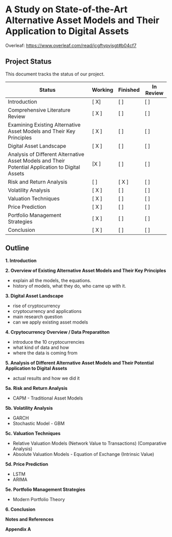 # A Study on State-of-the-Art Alternative Asset Models and Their Application to Digital Assets

Overleaf: https://www.overleaf.com/read/jcgftypvjsgt#b04cf7

## Project Status

This document tracks the status of our project.

| Status      | Working | Finished | In Review |
|-------------|---------|----------|-----------|
| Introduction     | [ X]     | [ ]      | [ ]       |
| Comprehensive Literature Review | [ X ]     | [ ]      | [ ]       |
| Examining Existing Alternative Asset Models and Their Key Principles | [ X ]     | [ ]      | [ ]       |
| Digital Asset Landscape | [ X ]     | [ ]      | [ ]       |
| Analysis of Different Alternative Asset Models and Their Potential Application to Digital Assets | [X  ]     | [ ]      | [ ]       |
| Risk and Return Analysis | [ ]     | [ X ]      | [ ]       |
| Volatility Analysis | [ X ]     | [ ]      | [ ]       |
| Valuation Techniques | [ X ]     | [ ]      | [ ]       |
| Price Prediction | [ X ]     | [ ]      | [ ]       |
| Portfolio Management Strategies | [ X ]     | [ ]      | [ ]       |
| Conclusion | [ X ]     | [ ]      | [ ]       |


## Outline

**1. Introduction**

**2. Overview of Existing Alternative Asset Models and Their Key Principles**
- explain all the models, the equations.
- history of models, what they do, who came up with it.

**3. Digital Asset Landscape**
- rise of cryptocurrency
- cryptocurrency and applications
- main research question
- can we apply existing asset models

**4. Crpytocurrency Overview / Data Preparatiton**
- introduce the 10 cryptocurrencies
- what kind of data and how
- where the data is coming from

**5. Analysis of Different Alternative Asset Models and Their Potential Application to Digital Assets**
- actual results and how we did it

**5a. Risk and Return Analysis**
- CAPM - Traditional Asset Models

**5b. Volatility Analysis**
- GARCH
- Stochastic Model - GBM

**5c. Valuation Techniques**
- Relative Valuation Models (Network Value to Transactions) (Comparative Analysis)
- Absolute Valuation Models - Equation of Exchange (Intrinsic Value)

**5d. Price Prediction**
- LSTM
- ARIMA

**5e. Portfolio Management Strategies**
- Modern Portfolio Theory

**6. Conclusion**

**Notes and References**

**Appendix A**

